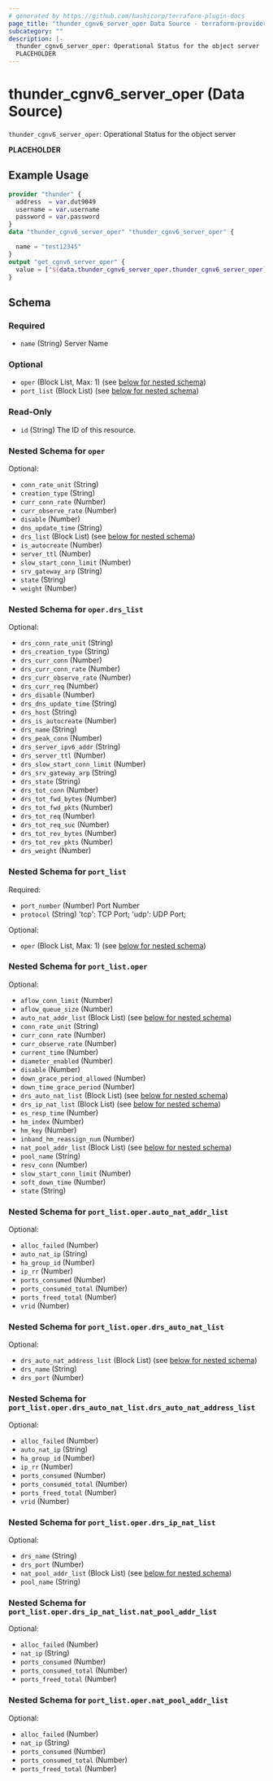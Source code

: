 ```yaml
---
# generated by https://github.com/hashicorp/terraform-plugin-docs
page_title: "thunder_cgnv6_server_oper Data Source - terraform-provider-thunder"
subcategory: ""
description: |-
  thunder_cgnv6_server_oper: Operational Status for the object server
  PLACEHOLDER
---
```


# thunder_cgnv6_server_oper (Data Source)

`thunder_cgnv6_server_oper`: Operational Status for the object server

__PLACEHOLDER__

## Example Usage

```terraform
provider "thunder" {
  address  = var.dut9049
  username = var.username
  password = var.password
}
data "thunder_cgnv6_server_oper" "thunder_cgnv6_server_oper" {

  name = "test12345"
}
output "get_cgnv6_server_oper" {
  value = ["${data.thunder_cgnv6_server_oper.thunder_cgnv6_server_oper}"]
}
```

<!-- schema generated by tfplugindocs -->
## Schema

### Required

- `name` (String) Server Name

### Optional

- `oper` (Block List, Max: 1) (see [below for nested schema](#nestedblock--oper))
- `port_list` (Block List) (see [below for nested schema](#nestedblock--port_list))

### Read-Only

- `id` (String) The ID of this resource.

<a id="nestedblock--oper"></a>
### Nested Schema for `oper`

Optional:

- `conn_rate_unit` (String)
- `creation_type` (String)
- `curr_conn_rate` (Number)
- `curr_observe_rate` (Number)
- `disable` (Number)
- `dns_update_time` (String)
- `drs_list` (Block List) (see [below for nested schema](#nestedblock--oper--drs_list))
- `is_autocreate` (Number)
- `server_ttl` (Number)
- `slow_start_conn_limit` (Number)
- `srv_gateway_arp` (String)
- `state` (String)
- `weight` (Number)

<a id="nestedblock--oper--drs_list"></a>
### Nested Schema for `oper.drs_list`

Optional:

- `drs_conn_rate_unit` (String)
- `drs_creation_type` (String)
- `drs_curr_conn` (Number)
- `drs_curr_conn_rate` (Number)
- `drs_curr_observe_rate` (Number)
- `drs_curr_req` (Number)
- `drs_disable` (Number)
- `drs_dns_update_time` (String)
- `drs_host` (String)
- `drs_is_autocreate` (Number)
- `drs_name` (String)
- `drs_peak_conn` (Number)
- `drs_server_ipv6_addr` (String)
- `drs_server_ttl` (Number)
- `drs_slow_start_conn_limit` (Number)
- `drs_srv_gateway_arp` (String)
- `drs_state` (String)
- `drs_tot_conn` (Number)
- `drs_tot_fwd_bytes` (Number)
- `drs_tot_fwd_pkts` (Number)
- `drs_tot_req` (Number)
- `drs_tot_req_suc` (Number)
- `drs_tot_rev_bytes` (Number)
- `drs_tot_rev_pkts` (Number)
- `drs_weight` (Number)



<a id="nestedblock--port_list"></a>
### Nested Schema for `port_list`

Required:

- `port_number` (Number) Port Number
- `protocol` (String) 'tcp': TCP Port; 'udp': UDP Port;

Optional:

- `oper` (Block List, Max: 1) (see [below for nested schema](#nestedblock--port_list--oper))

<a id="nestedblock--port_list--oper"></a>
### Nested Schema for `port_list.oper`

Optional:

- `aflow_conn_limit` (Number)
- `aflow_queue_size` (Number)
- `auto_nat_addr_list` (Block List) (see [below for nested schema](#nestedblock--port_list--oper--auto_nat_addr_list))
- `conn_rate_unit` (String)
- `curr_conn_rate` (Number)
- `curr_observe_rate` (Number)
- `current_time` (Number)
- `diameter_enabled` (Number)
- `disable` (Number)
- `down_grace_period_allowed` (Number)
- `down_time_grace_period` (Number)
- `drs_auto_nat_list` (Block List) (see [below for nested schema](#nestedblock--port_list--oper--drs_auto_nat_list))
- `drs_ip_nat_list` (Block List) (see [below for nested schema](#nestedblock--port_list--oper--drs_ip_nat_list))
- `es_resp_time` (Number)
- `hm_index` (Number)
- `hm_key` (Number)
- `inband_hm_reassign_num` (Number)
- `nat_pool_addr_list` (Block List) (see [below for nested schema](#nestedblock--port_list--oper--nat_pool_addr_list))
- `pool_name` (String)
- `resv_conn` (Number)
- `slow_start_conn_limit` (Number)
- `soft_down_time` (Number)
- `state` (String)

<a id="nestedblock--port_list--oper--auto_nat_addr_list"></a>
### Nested Schema for `port_list.oper.auto_nat_addr_list`

Optional:

- `alloc_failed` (Number)
- `auto_nat_ip` (String)
- `ha_group_id` (Number)
- `ip_rr` (Number)
- `ports_consumed` (Number)
- `ports_consumed_total` (Number)
- `ports_freed_total` (Number)
- `vrid` (Number)


<a id="nestedblock--port_list--oper--drs_auto_nat_list"></a>
### Nested Schema for `port_list.oper.drs_auto_nat_list`

Optional:

- `drs_auto_nat_address_list` (Block List) (see [below for nested schema](#nestedblock--port_list--oper--drs_auto_nat_list--drs_auto_nat_address_list))
- `drs_name` (String)
- `drs_port` (Number)

<a id="nestedblock--port_list--oper--drs_auto_nat_list--drs_auto_nat_address_list"></a>
### Nested Schema for `port_list.oper.drs_auto_nat_list.drs_auto_nat_address_list`

Optional:

- `alloc_failed` (Number)
- `auto_nat_ip` (String)
- `ha_group_id` (Number)
- `ip_rr` (Number)
- `ports_consumed` (Number)
- `ports_consumed_total` (Number)
- `ports_freed_total` (Number)
- `vrid` (Number)



<a id="nestedblock--port_list--oper--drs_ip_nat_list"></a>
### Nested Schema for `port_list.oper.drs_ip_nat_list`

Optional:

- `drs_name` (String)
- `drs_port` (Number)
- `nat_pool_addr_list` (Block List) (see [below for nested schema](#nestedblock--port_list--oper--drs_ip_nat_list--nat_pool_addr_list))
- `pool_name` (String)

<a id="nestedblock--port_list--oper--drs_ip_nat_list--nat_pool_addr_list"></a>
### Nested Schema for `port_list.oper.drs_ip_nat_list.nat_pool_addr_list`

Optional:

- `alloc_failed` (Number)
- `nat_ip` (String)
- `ports_consumed` (Number)
- `ports_consumed_total` (Number)
- `ports_freed_total` (Number)



<a id="nestedblock--port_list--oper--nat_pool_addr_list"></a>
### Nested Schema for `port_list.oper.nat_pool_addr_list`

Optional:

- `alloc_failed` (Number)
- `nat_ip` (String)
- `ports_consumed` (Number)
- `ports_consumed_total` (Number)
- `ports_freed_total` (Number)


